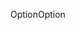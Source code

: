 <span data-ttu-id="66437-101">Option</span><span class="sxs-lookup"><span data-stu-id="66437-101">Option</span></span>